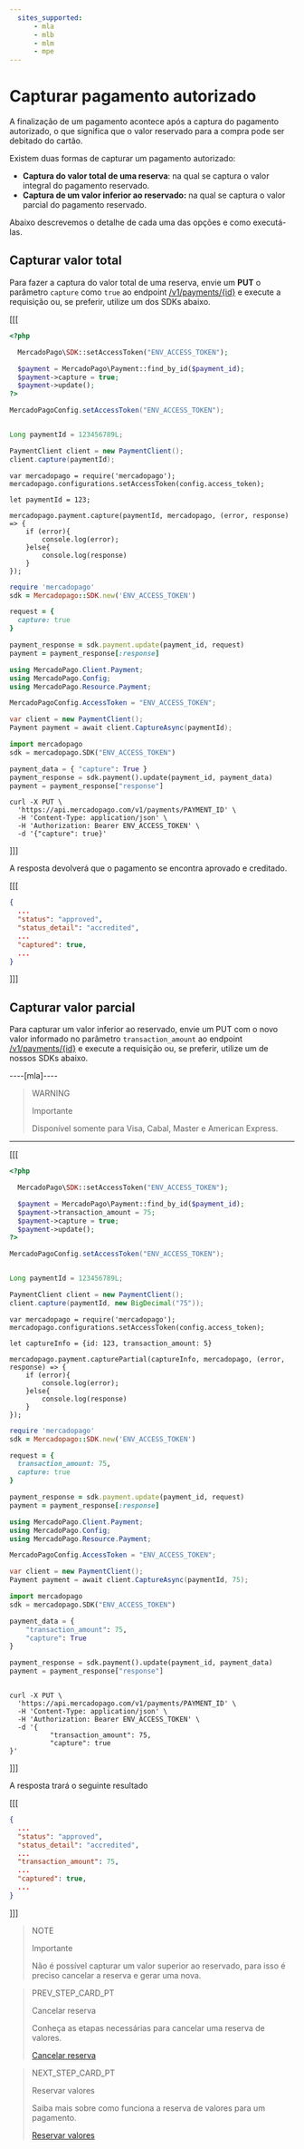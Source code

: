 ```yaml
---
  sites_supported:
      - mla
      - mlb
      - mlm
      - mpe
---
```


# Capturar pagamento autorizado

A finalização de um pagamento acontece após a captura do pagamento autorizado, o que significa que o valor reservado para a compra pode ser debitado do cartão. 

Existem duas formas de capturar um pagamento autorizado:



* **Captura do valor total de uma reserva**: na qual se captura o valor integral do pagamento reservado.
* **Captura de um valor inferior ao reservado:** na qual se captura o valor parcial do pagamento reservado.

Abaixo descrevemos o detalhe de cada uma das opções e como executá-las.


## Capturar valor total 


Para fazer a captura do valor total de uma reserva, envie um **PUT** o parâmetro `capture` como `true` ao endpoint [/v1/payments/{id}](/developers/pt/reference/payments/_payments_id/put) e execute a requisição ou, se preferir, utilize um dos SDKs abaixo.


[[[
```php
<?php

  MercadoPago\SDK::setAccessToken("ENV_ACCESS_TOKEN");

  $payment = MercadoPago\Payment::find_by_id($payment_id);
  $payment->capture = true;
  $payment->update();
?>
```
```java
MercadoPagoConfig.setAccessToken("ENV_ACCESS_TOKEN");


Long paymentId = 123456789L;

PaymentClient client = new PaymentClient();
client.capture(paymentId);
```
```node
var mercadopago = require('mercadopago');
mercadopago.configurations.setAccessToken(config.access_token);

let paymentId = 123;

mercadopago.payment.capture(paymentId, mercadopago, (error, response) => {
    if (error){
        console.log(error);
    }else{
        console.log(response)
    }
});
```
```ruby
require 'mercadopago'
sdk = Mercadopago::SDK.new('ENV_ACCESS_TOKEN')

request = {
  capture: true
}

payment_response = sdk.payment.update(payment_id, request)
payment = payment_response[:response]
```
```csharp
using MercadoPago.Client.Payment;
using MercadoPago.Config;
using MercadoPago.Resource.Payment;

MercadoPagoConfig.AccessToken = "ENV_ACCESS_TOKEN";

var client = new PaymentClient();
Payment payment = await client.CaptureAsync(paymentId);
```
```python
import mercadopago
sdk = mercadopago.SDK("ENV_ACCESS_TOKEN")

payment_data = { "capture": True }
payment_response = sdk.payment().update(payment_id, payment_data)
payment = payment_response["response"]
```
```curl
curl -X PUT \
  'https://api.mercadopago.com/v1/payments/PAYMENT_ID' \
  -H 'Content-Type: application/json' \
  -H 'Authorization: Bearer ENV_ACCESS_TOKEN' \
  -d '{"capture": true}'
```
]]]

A resposta devolverá que o pagamento se encontra aprovado e creditado.

[[[
```json
{
  ...
  "status": "approved",
  "status_detail": "accredited",
  ...
  "captured": true,
  ...
}
```
]]]


## Capturar valor parcial


Para capturar um valor inferior ao reservado, envie um PUT com o novo valor informado no parâmetro `transaction_amount` ao endpoint [/v1/payments/{id}](/developers/pt/reference/payments/_payments_id/put) e execute a requisição ou, se preferir, utilize um de nossos SDKs abaixo.

----[mla]----
> WARNING
>
> Importante
>
> Disponível somente para Visa, Cabal, Master e American Express.
------------

 
[[[
```php
<?php

  MercadoPago\SDK::setAccessToken("ENV_ACCESS_TOKEN");

  $payment = MercadoPago\Payment::find_by_id($payment_id);
  $payment->transaction_amount = 75;
  $payment->capture = true;
  $payment->update();
?>
```
```java
MercadoPagoConfig.setAccessToken("ENV_ACCESS_TOKEN");


Long paymentId = 123456789L;

PaymentClient client = new PaymentClient();
client.capture(paymentId, new BigDecimal("75"));
```
```node
var mercadopago = require('mercadopago');
mercadopago.configurations.setAccessToken(config.access_token);

let captureInfo = {id: 123, transaction_amount: 5}

mercadopago.payment.capturePartial(captureInfo, mercadopago, (error, response) => {
    if (error){
        console.log(error);
    }else{
        console.log(response)
    }
});
```
```ruby
require 'mercadopago'
sdk = Mercadopago::SDK.new('ENV_ACCESS_TOKEN')

request = {
  transaction_amount: 75,
  capture: true
}

payment_response = sdk.payment.update(payment_id, request)
payment = payment_response[:response]
```
```csharp
using MercadoPago.Client.Payment;
using MercadoPago.Config;
using MercadoPago.Resource.Payment;

MercadoPagoConfig.AccessToken = "ENV_ACCESS_TOKEN";

var client = new PaymentClient();
Payment payment = await client.CaptureAsync(paymentId, 75);
```
```python
import mercadopago
sdk = mercadopago.SDK("ENV_ACCESS_TOKEN")

payment_data = {
    "transaction_amount": 75,
    "capture": True
}

payment_response = sdk.payment().update(payment_id, payment_data)
payment = payment_response["response"]
```
```curl

curl -X PUT \
  'https://api.mercadopago.com/v1/payments/PAYMENT_ID' \
  -H 'Content-Type: application/json' \
  -H 'Authorization: Bearer ENV_ACCESS_TOKEN' \
  -d '{
          "transaction_amount": 75,
          "capture": true
}'
```
]]]


A resposta trará o seguinte resultado

[[[
```json
{
  ...
  "status": "approved",
  "status_detail": "accredited",
  ...
  "transaction_amount": 75,
  ...
  "captured": true,
  ...
}
```
]]]

> NOTE
>
> Importante
>
> Não é possível capturar um valor superior ao reservado, para isso é preciso cancelar a reserva e gerar uma nova.

> PREV_STEP_CARD_PT
>
> Cancelar reserva
>
> Conheça as etapas necessárias para cancelar uma reserva de valores.
>
> [Cancelar reserva](/developers/pt/docs/checkout-api/payment-management/cancel-reserve)

> NEXT_STEP_CARD_PT
>
> Reservar valores
>
> Saiba mais sobre como funciona a reserva de valores para um pagamento.
>
> [Reservar valores](/developers/pt/docs/checkout-api/payment-management/make-value-reserve)